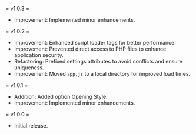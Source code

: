 = v1.0.3 =
* Improvement: Implemented minor enhancements.

= v1.0.2 =
* Improvement: Enhanced script loader tags for better performance.
* Improvement: Prevented direct access to PHP files to enhance application security.
* Refactoring: Prefixed settings attributes to avoid conflicts and ensure uniqueness.
* Improvement: Moved `app.js` to a local directory for improved load times.

= v1.0.1 =
* Addition: Added option Opening Style.
* Improvement: Implemented minor enhancements.

= v1.0.0 =
* Initial release.